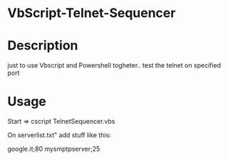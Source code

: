 VbScript-Telnet-Sequencer
========================




Description
===========

just to use Vbscript and Powershell togheter.. test the telnet on specified port

Usage
============

Start  =>    cscript   TelnetSequencer.vbs


On serverlist.txt" add stuff like this:

google.it;80
mysmptpserver;25
